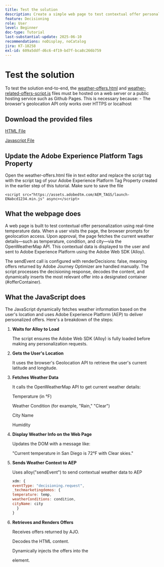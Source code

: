 ```yaml
---
title: Test the solution
description: Create a simple web page to test contextual offer personalization using real-time temperature data.
feature: Decisioning
role: User
level: Beginner
doc-type: Tutorial
last-substantial-update: 2025-06-10
recommendations: noDisplay, noCatalog
jira: KT-18258
exl-id: 609a5ddf-d6c6-4f19-bd7f-bca8c266b759
---
```

# Test the solution

To test the solution end-to-end, the [weather-offers.html](assets/weather-offers.html)  and [weather-related-offers-script.js](assets/weather-related-offers-script.js) files must be hosted on a web server or a public hosting service such as Github Pages. This is necessary because:
    -  The browser's geolocation API only works over HTTPS or localhost

## Download the provided files

[HTML File](assets/weather-offers.html)

[Javascript File](assets/weather-related-offers-script.js)

## Update the Adobe Experience Platform Tags Property

Open the weather-offers.html file in text editor and replace the script tag with the script tag of your Adobe Experience Platform Tag Property created in the earlier step of this tutorial. Make sure to save the file

```
<script src="https://assets.adobedtm.com/AEM_TAGS/launch-ENabcd1234.min.js" async></script>
```

## What the webpage does

A web page is built to test contextual offer personalization using real-time temperature data. When a user visits the page, the browser prompts for geolocation access. Upon approval, the page fetches the current weather details—such as temperature, condition, and city—via the OpenWeatherMap API. This contextual data is displayed to the user and sent to Adobe Experience Platform using the Adobe Web SDK (Alloy).

The sendEvent call is configured with renderDecisions: false, meaning offers returned by Adobe Journey Optimizer are handled manually. The script processes the decisioning response, decodes the content, and dynamically inserts the most relevant offer into a designated container (#offerContainer). 

## What the JavaScript does

The JavaScript dynamically fetches weather information based on the user's location and uses Adobe Experience Platform (AEP) to deliver personalized offers. Here's a breakdown of the steps:

1.  **Waits for Alloy to Load**

    The script ensures the Adobe Web SDK (Alloy) is fully loaded before making any personalization requests.

2.  **Gets the User's Location**

    It uses the browser's Geolocation API to retrieve the user's current latitude and longitude.

3.  **Fetches Weather Data**

    It calls the OpenWeatherMap API to get current weather details:

    Temperature (in °F)

    Weather Condition (for example, "Rain," "Clear")

    City Name

    Humidity

4.  **Display Weather Info on the Web Page**

    Updates the DOM with a message like:

    "Current temperature in San Diego is 72°F with Clear skies."

5.  **Sends Weather Context to AEP**

    Uses alloy("sendEvent") to send contextual weather data to AEP

    ```javascript
    xdm: {
    eventType: "decisioning.request",
    _techmarketingdemos: {
    temperature: temp,
    weatherConditions: condition,
    cityName: city
      }
    }

    ```

6. **Retrieves and Renders Offers**

    Receives offers returned by AJO.

    Decodes the HTML content.

    Dynamically injects the offers into the <div id="offerContainer"> element.

